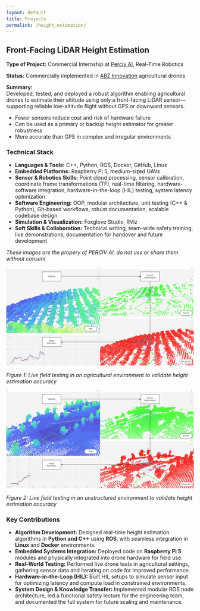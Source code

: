 ```yaml
---
layout: default
title: Projects
permalink: /height_estimation/
---
```




## **Front-Facing LiDAR Height Estimation**

**Type of Project:** Commercial Internship at [Perciv AI](https://www.perciv.ai/), Real-Time Robotics

**Status:** Commercially implemented in [ABZ Innovation](https://abzinnovation.com/) agricultural drones

**Summary:**  
Developed, tested, and deployed a robust algorithm enabling agricultural drones to estimate their altitude using only a front-facing LiDAR sensor—supporting reliable low-altitude flight without GPS or downward sensors.

- Fewer sensors reduce cost and risk of hardware failure
- Can be used as a primary or backup height estimator for greater robustness
- More accurate than GPS in complex and irregular environments

### **Technical Stack**
- **Languages & Tools:** C++, Python, ROS, Docker, GitHub, Linux
- **Embedded Platforms:** Raspberry Pi 5, medium-sized UAVs
- **Sensor & Robotics Skills:** Point cloud processing, sensor calibration, coordinate frame transformations (TF), real-time filtering, hardware-software integration, hardware-in-the-loop (HIL) testing, system latency optimization
- **Software Engineering:** OOP, modular architecture, unit testing (C++ & Python), Git-based workflows, robust documentation, scalable codebase design
- **Simulation & Visualization:** Foxglove Studio, RViz
- **Soft Skills & Collaboration:** Technical writing, team-wide safety training, live demonstrations, documentation for handover and future development

*These images are the propery of PERCIV AI, do not use or share them without consent*

![Height estimation algorithm in an Orchard](/assets/Process.png)

*Figure 1: Live field testing in an agricultural environment to validate height estimation accuracy*


![Height estimation algorithm in an field](/assets/Process_2.png)

*Figure 2: Live field testing in an unstructured environment to validate height estimation accuracy*

### **Key Contributions**
- **Algorithm Development:** Designed real-time height estimation algorithms in **Python and C++** using **ROS**, with seamless integration in **Linux** and **Docker** environments.
- **Embedded Systems Integration:** Deployed code on **Raspberry Pi 5** modules and physically integrated into drone hardware for field use.
- **Real-World Testing:** Performed live drone tests in agricultural settings, gathering sensor data and iterating on code for improved performance.
- **Hardware-in-the-Loop (HIL):** Built HIL setups to simulate sensor input for optimizing latency and compute load in constrained environments.
- **System Design & Knowledge Transfer:** Implemented modular ROS node architecture, led a functional safety lecture for the engineering team, and documented the full system for future scaling and maintenance.

